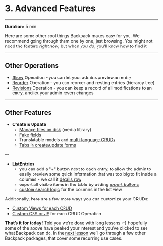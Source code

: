 # 3. Advanced Features

---

**Duration:** 5 min

Here are some other cool things Backpack makes easy for you. We recommend going through them one by one, just browsing. You might not need the feature _right now_, but when _you do_, you’ll know how to find it.

---

<a name="other-operations"></a>
## Other Operations
- [Show](/docs/{{version}}/crud-operation-show) Operation - you can let your admins preview an entry
- [Reorder](/docs/{{version}}/crud-operation-reorder) Operation - you can reorder and nesting entries (hierarcy tree)
- [Revisions](/docs/{{version}}/crud-operation-revisions) Operation - you can keep a record of all modifications to an entry, and let your admin revert changes

---

<a name="other-features"></a>
## Other Features
- **Create & Update**
    - [Manage files on disk](/docs/{{version}}/crud-how-to#use-the-media-library-file-manager) (media library)
    - [Fake fields](/docs/{{version}}/crud-fields#fake-fields-all-stored-as-json-in-the-database)
    - Translatable models and [multi-language CRUDs](/docs/{{version}}/crud-operation-update#translatable-models)
    - [Tabs in create/update forms](/docs/{{version}}/crud-fields#split-fields-into-tabs)

--

- **ListEntries**
    - you can add a "+" button next to each entry, to allow the admin to easily preview some quick information that was too big to fit inside a columns - we call it [details row](/docs/{{version}}/crud-operation-list-entries#details-row)
    - export all visible items in the table by adding [export buttons](/docs/{{version}}/crud-operation-list-entries#export-buttons)
    - [custom search logic](/docs/{{version}}/crud-columns#custom-search-logic) for the columns in the list view


Additionally, here are a few more ways you can customize your CRUDs:
- [Custom Views for each CRUD](/docs/{{version}}/crud-how-to#customize-views-for-each-crud-panel)
- [Custom CSS or JS](/docs/{{version}}/crud-how-to#customize-css-and-js-for-default-crud-operations) for each CRUD Operation

**That’s it for today!** Told you we’re done with long lessons :-) Hopefully some of the above have peaked your interest and you’ve clicked to see what Backpack can do. In the [next lesson](/docs/{{version}}/getting-started-license-and-support) we’ll go through a few other Backpack packages, that cover some recurring use cases.
